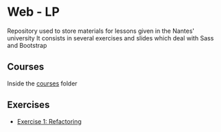 # Web - LP

Repository used to store materials for lessons given in the Nantes' university
It consists in several exercises and slides which deal with Sass and Bootstrap

## Courses

Inside the [courses](./courses) folder

## Exercises

- [Exercise 1: Refactoring](./ex1)

